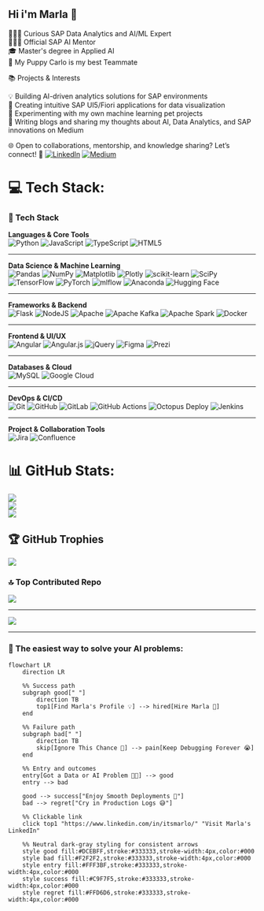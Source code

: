 ## Hi i'm Marla 🌱


👩🏻‍💻 Curious SAP Data Analytics and AI/ML Expert <br/>
👩🏻‍💻 Official SAP AI Mentor  <br/>
🎓 Master's degree in Applied AI <br/>
🐶 My Puppy Carlo is my best Teammate <br/>

📚 Projects & Interests

💡 Building AI-driven analytics solutions for SAP environments<br/>
📱 Creating intuitive SAP UI5/Fiori applications for data visualization<br/>
🧪 Experimenting with my own machine learning pet projects <br/>
📝 Writing blogs and sharing my thoughts about AI, Data Analytics, and SAP innovations on Medium<br/>

🌐 Open to collaborations, mentorship, and knowledge sharing? Let’s connect! 🚀
[![LinkedIn](https://img.shields.io/badge/LinkedIn-%230077B5.svg?logo=linkedin&logoColor=white)](https://www.linkedin.com/in/itsmarlo/) [![Medium](https://img.shields.io/badge/Medium-12100E?logo=medium&logoColor=white)](https://medium.com/@@marwah.shwaiki) 










# 💻 Tech Stack:
 ### 🧠 Tech Stack

**Languages & Core Tools**  
![Python](https://img.shields.io/badge/python-3670A0?style=for-the-badge&logo=python&logoColor=ffdd54)
![JavaScript](https://img.shields.io/badge/javascript-%23323330.svg?style=for-the-badge&logo=javascript&logoColor=%23F7DF1E)
![TypeScript](https://img.shields.io/badge/typescript-%23007ACC.svg?style=for-the-badge&logo=typescript&logoColor=white)
![HTML5](https://img.shields.io/badge/html5-%23E34F26.svg?style=for-the-badge&logo=html5&logoColor=white)

---

**Data Science & Machine Learning**  
![Pandas](https://img.shields.io/badge/pandas-%23150458.svg?style=for-the-badge&logo=pandas&logoColor=white)
![NumPy](https://img.shields.io/badge/numpy-%23013243.svg?style=for-the-badge&logo=numpy&logoColor=white)
![Matplotlib](https://img.shields.io/badge/Matplotlib-%23ffffff.svg?style=for-the-badge&logo=Matplotlib&logoColor=black)
![Plotly](https://img.shields.io/badge/Plotly-%233F4F75.svg?style=for-the-badge&logo=plotly&logoColor=white)
![scikit-learn](https://img.shields.io/badge/scikit--learn-%23F7931E.svg?style=for-the-badge&logo=scikit-learn&logoColor=white)
![SciPy](https://img.shields.io/badge/SciPy-%230C55A5.svg?style=for-the-badge&logo=scipy&logoColor=white)
![TensorFlow](https://img.shields.io/badge/TensorFlow-%23FF6F00.svg?style=for-the-badge&logo=TensorFlow&logoColor=white)
![PyTorch](https://img.shields.io/badge/PyTorch-%23EE4C2C.svg?style=for-the-badge&logo=PyTorch&logoColor=white)
![mlflow](https://img.shields.io/badge/mlflow-%23d9ead3.svg?style=for-the-badge&logo=numpy&logoColor=blue)
![Anaconda](https://img.shields.io/badge/Anaconda-%2344A833.svg?style=for-the-badge&logo=anaconda&logoColor=white)
![Hugging Face](https://img.shields.io/badge/HuggingFace-%23FFD54A.svg?style=for-the-badge&logo=huggingface&logoColor=black)

---

**Frameworks & Backend**  
![Flask](https://img.shields.io/badge/flask-%23000.svg?style=for-the-badge&logo=flask&logoColor=white)
![NodeJS](https://img.shields.io/badge/node.js-6DA55F?style=for-the-badge&logo=node.js&logoColor=white)
![Apache](https://img.shields.io/badge/apache-%23D42029.svg?style=for-the-badge&logo=apache&logoColor=white)
![Apache Kafka](https://img.shields.io/badge/Apache%20Kafka-000?style=for-the-badge&logo=apachekafka)
![Apache Spark](https://img.shields.io/badge/Apache%20Spark-FDEE21?style=for-the-badge&logo=apachespark&logoColor=black)
![Docker](https://img.shields.io/badge/docker-%230db7ed.svg?style=for-the-badge&logo=docker&logoColor=white)

---

**Frontend & UI/UX**  
![Angular](https://img.shields.io/badge/angular-%23DD0031.svg?style=for-the-badge&logo=angular&logoColor=white)
![Angular.js](https://img.shields.io/badge/angular.js-%23E23237.svg?style=for-the-badge&logo=angularjs&logoColor=white)
![jQuery](https://img.shields.io/badge/jquery-%230769AD.svg?style=for-the-badge&logo=jquery&logoColor=white)
![Figma](https://img.shields.io/badge/figma-%23F24E1E.svg?style=for-the-badge&logo=figma&logoColor=white)
![Prezi](https://img.shields.io/badge/Prezi-%23000000.svg?style=for-the-badge&logo=Prezi&logoColor=white)

---

**Databases & Cloud**  
![MySQL](https://img.shields.io/badge/mysql-4479A1.svg?style=for-the-badge&logo=mysql&logoColor=white)
![Google Cloud](https://img.shields.io/badge/GoogleCloud-%234285F4.svg?style=for-the-badge&logo=google-cloud&logoColor=white)

---

**DevOps & CI/CD**  
![Git](https://img.shields.io/badge/git-%23F05033.svg?style=for-the-badge&logo=git&logoColor=white)
![GitHub](https://img.shields.io/badge/github-%23121011.svg?style=for-the-badge&logo=github&logoColor=white)
![GitLab](https://img.shields.io/badge/gitlab-%23181717.svg?style=for-the-badge&logo=gitlab&logoColor=white)
![GitHub Actions](https://img.shields.io/badge/github%20actions-%232671E5.svg?style=for-the-badge&logo=githubactions&logoColor=white)
![Octopus Deploy](https://img.shields.io/badge/octopus%20deploy-0D80D8?style=for-the-badge&logo=octopusdeploy&logoColor=white)
![Jenkins](https://img.shields.io/badge/jenkins-%232C5263.svg?style=for-the-badge&logo=jenkins&logoColor=white)

---

**Project & Collaboration Tools**  
![Jira](https://img.shields.io/badge/jira-%230A0FFF.svg?style=for-the-badge&logo=jira&logoColor=white)
![Confluence](https://img.shields.io/badge/confluence-%23172BF4.svg?style=for-the-badge&logo=confluence&logoColor=white)

# 📊 GitHub Stats:
![](https://github-readme-stats.vercel.app/api?username=itsmarlo&theme=radical&hide_border=false&include_all_commits=false&count_private=false)<br/>
![](https://nirzak-streak-stats.vercel.app/?user=itsmarlo&theme=radical&hide_border=false)<br/>
![](https://github-readme-stats.vercel.app/api/top-langs/?username=itsmarlo&theme=radical&hide_border=false&include_all_commits=false&count_private=false&layout=compact)

## 🏆 GitHub Trophies
![](https://github-profile-trophy.vercel.app/?username=itsmarlo&theme=radical&no-frame=false&no-bg=true&margin-w=4)

### 🔝 Top Contributed Repo
![](https://github-contributor-stats.vercel.app/api?username=itsmarlo&limit=5&theme=dark&combine_all_yearly_contributions=true)

---
[![](https://visitcount.itsvg.in/api?id=itsmarlo&icon=0&color=0)](https://visitcount.itsvg.in)

<!-- Proudly created with GPRM ( https://gprm.itsvg.in ) -->
---

### 🧩 The easiest way to solve your AI problems:

```mermaid
flowchart LR
    direction LR

    %% Success path
    subgraph good[" "]
        direction TB
        top1[Find Marla's Profile 💡] --> hired[Hire Marla 🤝]
    end

    %% Failure path
    subgraph bad[" "]
        direction TB
        skip[Ignore This Chance 🙈] --> pain[Keep Debugging Forever 😭]
    end

    %% Entry and outcomes
    entry[Got a Data or AI Problem 🧠💥] --> good
    entry --> bad

    good --> success["Enjoy Smooth Deployments 🚀"]
    bad --> regret["Cry in Production Logs 😅"]

    %% Clickable link
    click top1 "https://www.linkedin.com/in/itsmarlo/" "Visit Marla's LinkedIn"

    %% Neutral dark-gray styling for consistent arrows
    style good fill:#DCEBFF,stroke:#333333,stroke-width:4px,color:#000
    style bad fill:#F2F2F2,stroke:#333333,stroke-width:4px,color:#000
    style entry fill:#FFF3BF,stroke:#333333,stroke-width:4px,color:#000
    style success fill:#C9F7F5,stroke:#333333,stroke-width:4px,color:#000
    style regret fill:#FFD6D6,stroke:#333333,stroke-width:4px,color:#000
